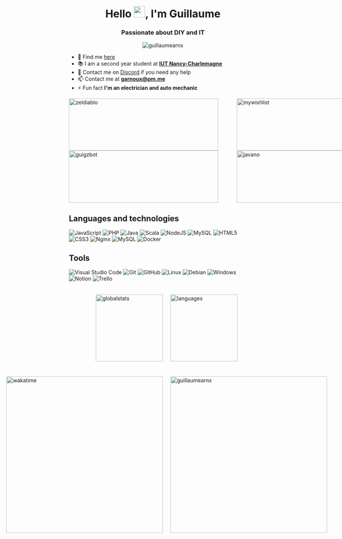 <h1 align="center">Hello <img src="https://raw.githubusercontent.com/MartinHeinz/MartinHeinz/master/wave.gif" width="30px" alt="wavehand">, I'm Guillaume</h1>
<h3 align="center">Passionate about DIY and IT</h3>
<p align="center"> <img src="https://komarev.com/ghpvc/?username=guillaumearnx&label=Visitors&color=009dff&style=flat" alt="guillaumearnx"/></p>

- 🔭 Find me [here](https://garnx.fr/)
- 📚 I am a second year student at [**IUT Nancy-Charlemagne**](https://iut-charlemagne.univ-lorraine.fr/)
- 🤝 Contact me on [Discord](https://discord.gg/THZpXCKvpB) if you need any help
- 📫 Contact me at [**garnoux@pm.me**](mailto:garnoux@pm.me)
- ⚡ Fun fact **I'm an electrician and auto mechanic**

<div style="display: grid;grid-template-columns: repeat(2,450px)">
<a href="https://github.com/arnoux23u-IUTNC/CharleMiApp"><img alt="zeldiablo" src="https://github-readme-stats.vercel.app/api/pin/?username=arnoux23u-IUTNC&repo=CharleMiApp&theme=dark&icon_color=b" width="400" height="140"></a>
<a href="https://github.com/arnoux23u-IUTNC/MyWishList"><img alt="mywishlist" src="https://github-readme-stats.vercel.app/api/pin/?username=arnoux23u-IUTNC&repo=MyWishList&theme=dark&icon_color=a" width="400" height="140"></a>
<a href="https://github.com/guillaumearnx/guigzbot"><img alt="guigzbot" src="https://github-readme-stats.vercel.app/api/pin/?username=guillaumearnx&repo=guigzbot&theme=dark&icon_color=a" width="400" height="140"></a>
<a href="https://github.com/guillaumearnx/JavaNo"><img alt="javano" src="https://github-readme-stats.vercel.app/api/pin/?username=guillaumearnx&repo=javano&theme=dark&icon_color=a" width="400" height="140"></a>
</div>

## Languages and technologies

![JavaScript](https://img.shields.io/badge/javascript-%23323330.svg?style=for-the-badge&logo=javascript&logoColor=%23F7DF1E)
![PHP](https://img.shields.io/badge/php-%23777BB4.svg?style=for-the-badge&logo=php&logoColor=white)
![Java](https://img.shields.io/badge/java-%23ED8B00.svg?style=for-the-badge&logo=java&logoColor=white)
![Scala](https://img.shields.io/badge/Scala-DE322F.svg?style=for-the-badge&logo=scala&logoColor=white)
![NodeJS](https://img.shields.io/badge/node.js-6DA55F?style=for-the-badge&logo=node.js&logoColor=white)
![MySQL](https://img.shields.io/badge/pl/sql-00618A?style=for-the-badge)
![HTML5](https://img.shields.io/badge/html5-%23E34F26.svg?style=for-the-badge&logo=html5&logoColor=white)
![CSS3](https://img.shields.io/badge/css3-%231572B6.svg?style=for-the-badge&logo=css3&logoColor=white)
![Nginx](https://img.shields.io/badge/nginx-%23009639.svg?style=for-the-badge&logo=nginx&logoColor=white)
![MySQL](https://img.shields.io/badge/mysql-%2300f.svg?style=for-the-badge&logo=mysql&logoColor=white)
![Docker](https://img.shields.io/badge/docker-%230db7ed.svg?style=for-the-badge&logo=docker&logoColor=white)

## Tools

![Visual Studio Code](https://img.shields.io/badge/Visual%20Studio%20Code-0078d7.svg?style=for-the-badge&logo=visual-studio-code&logoColor=white)
![Git](https://img.shields.io/badge/git-%23F05033.svg?style=for-the-badge&logo=git&logoColor=white)
![GitHub](https://img.shields.io/badge/github-%23121011.svg?style=for-the-badge&logo=github&logoColor=white)
![Linux](https://img.shields.io/badge/Linux-FCC624?style=for-the-badge&logo=linux&logoColor=black)
![Debian](https://img.shields.io/badge/Debian-FFFFFF?style=for-the-badge&logo=debian&logoColor=red)
![Windows](https://img.shields.io/badge/Windows-0078D6?style=for-the-badge&logo=windows&logoColor=white)
![Notion](https://img.shields.io/badge/Notion-%23000000.svg?style=for-the-badge&logo=notion&logoColor=white)
![Trello](https://img.shields.io/badge/Trello-%23026AA7.svg?style=for-the-badge&logo=Trello&logoColor=white)

<div style="display: flex; justify-content: center;padding: 20px 0">
    <img alt="globalstats" style="padding:0 20px" src="https://github-readme-stats.vercel.app/api?username=guillaumearnx&show_icons=true&count_private=true&include_all_commits=true&theme=dark&icon_color=a" height="180">
    <img alt="languages" src="https://github-readme-stats-garnx.vercel.app/api/top-langs/?username=guillaumearnx&langs_count=10&layout=compact&theme=dark&role=OWNER,ORGANIZATION_MEMBER,COLLABORATOR&count_private=true" height="180">
</div>
<div style="display: flex; justify-content: center;padding: 20px 0">
<img style="padding:0 20px" alt="wakatime" src="https://github-readme-stats.vercel.app/api/wakatime?username=guillaumearnx&langs_count=5&cache_seconds=1800&custom_title=Coding Time&theme=dark&title_color=a&range=last_7_days" width="420">
<img src="https://github-readme-streak-stats.herokuapp.com/?user=guillaumearnx&theme=dark" alt="guillaumearnx" width="420"/>
</div>
